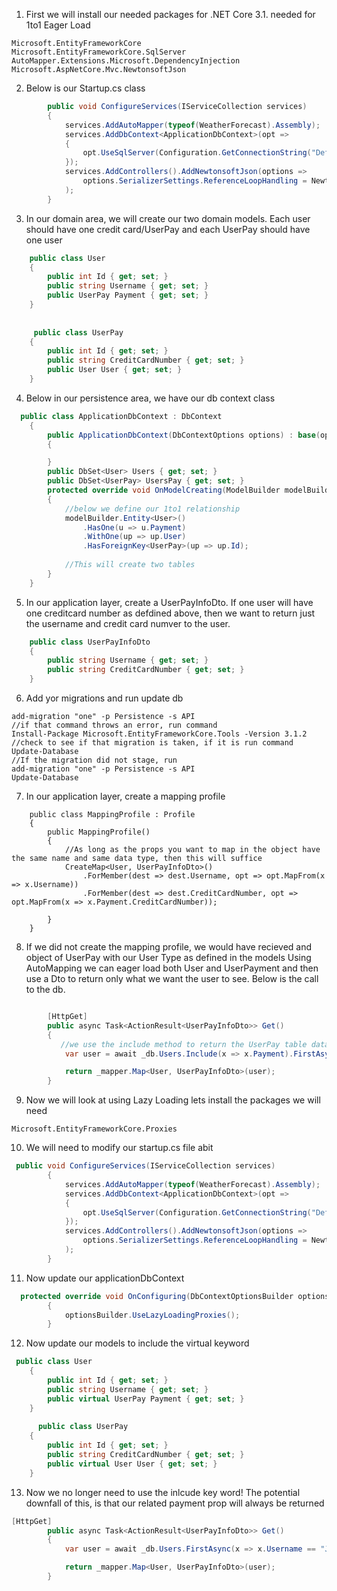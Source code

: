 1. First we will install our needed packages for .NET Core 3.1. needed for 1to1 Eager Load
```
Microsoft.EntityFrameworkCore
Microsoft.EntityFrameworkCore.SqlServer
AutoMapper.Extensions.Microsoft.DependencyInjection
Microsoft.AspNetCore.Mvc.NewtonsoftJson
```
2. Below is our Startup.cs class
```cs
        public void ConfigureServices(IServiceCollection services)
        {
            services.AddAutoMapper(typeof(WeatherForecast).Assembly);
            services.AddDbContext<ApplicationDbContext>(opt =>
            {
                opt.UseSqlServer(Configuration.GetConnectionString("DefaultConnection"));
            });
            services.AddControllers().AddNewtonsoftJson(options =>
                options.SerializerSettings.ReferenceLoopHandling = Newtonsoft.Json.ReferenceLoopHandling.Ignore
            );
        }
```
3. In our domain area, we will create our two domain models. Each user should have one credit card/UserPay and each UserPay should 
have one user
```cs
    public class User
    {
        public int Id { get; set; }
        public string Username { get; set; }
        public UserPay Payment { get; set; }
    }
    
    
     public class UserPay
    {
        public int Id { get; set; }
        public string CreditCardNumber { get; set; }
        public User User { get; set; }
    }
```
4. Below in our persistence area, we have our db context class
```cs
  public class ApplicationDbContext : DbContext
    {
        public ApplicationDbContext(DbContextOptions options) : base(options)
        {

        }
        public DbSet<User> Users { get; set; }
        public DbSet<UserPay> UsersPay { get; set; }
        protected override void OnModelCreating(ModelBuilder modelBuilder)
        {
            //below we define our 1to1 relationship
            modelBuilder.Entity<User>()
                .HasOne(u => u.Payment)
                .WithOne(up => up.User)
                .HasForeignKey<UserPay>(up => up.Id);
            
            //This will create two tables
        }
    }
```
5. In our application layer, create a UserPayInfoDto. If one user will have one creditcard number as defdined above, then we want to
return just the username and credit card numver to the user.
```cs
    public class UserPayInfoDto
    {
        public string Username { get; set; }
        public string CreditCardNumber { get; set; }
    }
```
6. Add yor migrations and run update db
```
add-migration "one" -p Persistence -s API
//if that command throws an error, run command
Install-Package Microsoft.EntityFrameworkCore.Tools -Version 3.1.2
//check to see if that migration is taken, if it is run command
Update-Database
//If the migration did not stage, run
add-migration "one" -p Persistence -s API
Update-Database
```
7. In our application layer, create a mapping profile
```
    public class MappingProfile : Profile
    {
        public MappingProfile()
        {
            //As long as the props you want to map in the object have the same name and same data type, then this will suffice
            CreateMap<User, UserPayInfoDto>()
                .ForMember(dest => dest.Username, opt => opt.MapFrom(x => x.Username))
                .ForMember(dest => dest.CreditCardNumber, opt => opt.MapFrom(x => x.Payment.CreditCardNumber));

        }
    }
```
8. If we did not create the mapping profile, we would have recieved and object of UserPay with our User Type as defined in the models
Using AutoMapping we can eager load both User and UserPayment and then use a Dto to return only what we want the user to see.
Below is the call to the db.
```cs

        [HttpGet]
        public async Task<ActionResult<UserPayInfoDto>> Get()
        {
           //we use the include method to return the UserPay table data associated with our user
            var user = await _db.Users.Include(x => x.Payment).FirstAsync(x => x.Username == "Jane");

            return _mapper.Map<User, UserPayInfoDto>(user);
        }
```
9. Now we will look at using Lazy Loading lets install the packages we will need
```
Microsoft.EntityFrameworkCore.Proxies
```
10. We will need to modify our startup.cs file abit
```cs
 public void ConfigureServices(IServiceCollection services)
        {
            services.AddAutoMapper(typeof(WeatherForecast).Assembly);
            services.AddDbContext<ApplicationDbContext>(opt =>
            {
                opt.UseSqlServer(Configuration.GetConnectionString("DefaultConnection")).UseLazyLoadingProxies();
            });
            services.AddControllers().AddNewtonsoftJson(options =>
                options.SerializerSettings.ReferenceLoopHandling = Newtonsoft.Json.ReferenceLoopHandling.Ignore
            );
        }
```
11. Now update our applicationDbContext
```cs
  protected override void OnConfiguring(DbContextOptionsBuilder optionsBuilder)
        {
            optionsBuilder.UseLazyLoadingProxies();
        }
```
12. Now update our models to include the virtual keyword
```cs
 public class User
    {
        public int Id { get; set; }
        public string Username { get; set; }
        public virtual UserPay Payment { get; set; }
    }
    
      public class UserPay
    {
        public int Id { get; set; }
        public string CreditCardNumber { get; set; }
        public virtual User User { get; set; }
    }
```
13. Now we no longer need to use the inlcude key word! The potential downfall of this, is that our related payment prop will always be returned 
```cs
[HttpGet]
        public async Task<ActionResult<UserPayInfoDto>> Get()
        {
            var user = await _db.Users.FirstAsync(x => x.Username == "Jane");

            return _mapper.Map<User, UserPayInfoDto>(user);
        }
```
